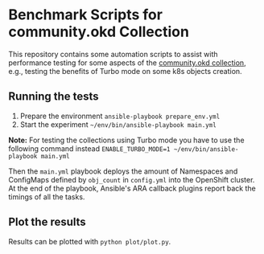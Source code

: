 # Benchmark Scripts for community.okd Collection

This repository contains some automation scripts to assist with performance testing for some aspects of the [community.okd collection](https://github.com/ansible-collections/community.okd), e.g., testing the benefits of Turbo mode on some k8s objects creation.

## Running the tests
  1. Prepare the environment `ansible-playbook prepare_env.yml`
  2. Start the experiment `~/env/bin/ansible-playbook main.yml`

**Note:** For testing the collections using Turbo mode you have to use the following command instead `ENABLE_TURBO_MODE=1 ~/env/bin/ansible-playbook main.yml`  

Then the `main.yml` playbook deploys the amount of Namespaces and ConfigMaps defined by `obj_count` in `config.yml` into the OpenShift cluster. At the end of the playbook, Ansible's ARA callback plugins report back the timings of all the tasks.

## Plot the results
Results can be plotted with `python plot/plot.py`.
